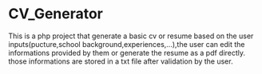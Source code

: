 # CV_Generator
This is a php project that generate a basic cv or resume based on the user inputs(pucture,school background,experiences,...),the user can edit the informations provided by them or generate the resume as a pdf directly.
those informations are stored in a txt file after validation by the user.

